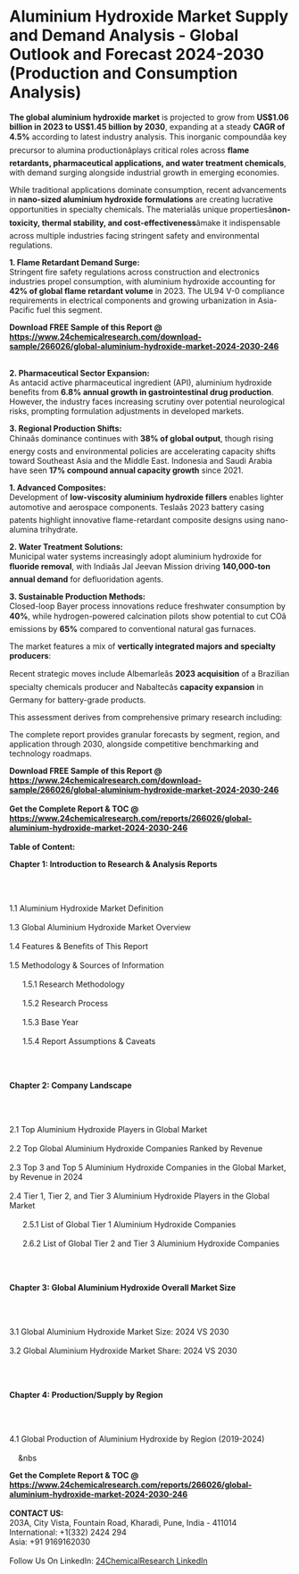 <h1>Aluminium Hydroxide Market Supply and Demand Analysis - Global Outlook and Forecast 2024-2030 (Production and Consumption Analysis)</h1><p><strong>The global aluminium hydroxide market</strong> is projected to grow from <strong>US$1.06 billion in 2023 to US$1.45 billion by 2030</strong>, expanding at a steady <strong>CAGR of 4.5%</strong> according to latest industry analysis. This inorganic compoundâa key precursor to alumina productionâplays critical roles across <strong>flame retardants, pharmaceutical applications, and water treatment chemicals</strong>, with demand surging alongside industrial growth in emerging economies.</p><p>While traditional applications dominate consumption, recent advancements in <strong>nano-sized aluminium hydroxide formulations</strong> are creating lucrative opportunities in specialty chemicals. The materialâs unique propertiesâ<strong>non-toxicity, thermal stability, and cost-effectiveness</strong>âmake it indispensable across multiple industries facing stringent safety and environmental regulations.</p><p><strong>1. Flame Retardant Demand Surge:</strong><br>
Stringent fire safety regulations across construction and electronics industries propel consumption, with aluminium hydroxide accounting for <strong>42% of global flame retardant volume</strong> in 2023. The UL94 V-0 compliance requirements in electrical components and growing urbanization in Asia-Pacific fuel this segment.</p><div><b>Download FREE Sample of this Report @ 
            <a href="https://www.24chemicalresearch.com/download-sample/266026/global-aluminium-hydroxide-market-2024-2030-246">
            https://www.24chemicalresearch.com/download-sample/266026/global-aluminium-hydroxide-market-2024-2030-246</a></b></div><br><p><strong>2. Pharmaceutical Sector Expansion:</strong><br>
As antacid active pharmaceutical ingredient (API), aluminium hydroxide benefits from <strong>6.8% annual growth in gastrointestinal drug production</strong>. However, the industry faces increasing scrutiny over potential neurological risks, prompting formulation adjustments in developed markets.</p><p><strong>3. Regional Production Shifts:</strong><br>
Chinaâs dominance continues with <strong>38% of global output</strong>, though rising energy costs and environmental policies are accelerating capacity shifts toward Southeast Asia and the Middle East. Indonesia and Saudi Arabia have seen <strong>17% compound annual capacity growth</strong> since 2021.</p><p><strong>1. Advanced Composites:</strong><br>
Development of <strong>low-viscosity aluminium hydroxide fillers</strong> enables lighter automotive and aerospace components. Teslaâs 2023 battery casing patents highlight innovative flame-retardant composite designs using nano-alumina trihydrate.</p><p><strong>2. Water Treatment Solutions:</strong><br>
Municipal water systems increasingly adopt aluminium hydroxide for <strong>fluoride removal</strong>, with Indiaâs Jal Jeevan Mission driving <strong>140,000-ton annual demand</strong> for defluoridation agents.</p><p><strong>3. Sustainable Production Methods:</strong><br>
Closed-loop Bayer process innovations reduce freshwater consumption by <strong>40%</strong>, while hydrogen-powered calcination pilots show potential to cut COâ emissions by <strong>65%</strong> compared to conventional natural gas furnaces.</p><p>The market features a mix of <strong>vertically integrated majors and specialty producers</strong>:</p><p>Recent strategic moves include Albemarleâs <strong>2023 acquisition</strong> of a Brazilian specialty chemicals producer and Nabaltecâs <strong>capacity expansion</strong> in Germany for battery-grade products.</p><p>This assessment derives from comprehensive primary research including:</p><p>
</p><p>The complete report provides granular forecasts by segment, region, and application through 2030, alongside competitive benchmarking and technology roadmaps.</p><div><b>Download FREE Sample of this Report @ 
            <a href="https://www.24chemicalresearch.com/download-sample/266026/global-aluminium-hydroxide-market-2024-2030-246">
            https://www.24chemicalresearch.com/download-sample/266026/global-aluminium-hydroxide-market-2024-2030-246</a></b></div><br><div><b>Get the Complete Report & TOC @ 
            <a href="https://www.24chemicalresearch.com/reports/266026/global-aluminium-hydroxide-market-2024-2030-246">
            https://www.24chemicalresearch.com/reports/266026/global-aluminium-hydroxide-market-2024-2030-246</a></b></div><br>
            <b>Table of Content:</b><p><p><strong>Chapter 1: Introduction to Research &amp; Analysis Reports</strong></p><br />
<br />
<p>1.1 Aluminium Hydroxide  Market Definition<br /><br />
1.3 Global Aluminium Hydroxide  Market Overview<br /><br />
1.4 Features &amp; Benefits of This Report<br /><br />
1.5 Methodology &amp; Sources of Information<br /><br />
&nbsp;&nbsp;&nbsp;&nbsp;&nbsp; 1.5.1 Research Methodology<br /><br />
&nbsp;&nbsp;&nbsp;&nbsp;&nbsp; 1.5.2 Research Process<br /><br />
&nbsp;&nbsp;&nbsp;&nbsp;&nbsp; 1.5.3 Base Year<br /><br />
&nbsp;&nbsp;&nbsp;&nbsp;&nbsp; 1.5.4 Report Assumptions &amp; Caveats</p><br />
<br />
<p><strong>Chapter 2: Company Landscape</strong></p><br />
<br />
<p>2.1 Top Aluminium Hydroxide  Players in Global Market<br /><br />
2.2 Top Global Aluminium Hydroxide  Companies Ranked by Revenue<br /><br />
2.3 Top 3 and Top 5 Aluminium Hydroxide  Companies in the Global Market, by Revenue in 2024<br /><br />
2.4 Tier 1, Tier 2, and Tier 3 Aluminium Hydroxide  Players in the Global Market<br /><br />
&nbsp;&nbsp;&nbsp;&nbsp;&nbsp; 2.5.1 List of Global Tier 1 Aluminium Hydroxide  Companies<br /><br />
&nbsp;&nbsp;&nbsp;&nbsp;&nbsp; 2.6.2 List of Global Tier 2 and Tier 3 Aluminium Hydroxide  Companies</p><br />
<br />
<p><strong>Chapter 3: Global Aluminium Hydroxide  Overall Market Size</strong></p><br />
<br />
<p>3.1 Global Aluminium Hydroxide  Market Size: 2024 VS 2030<br /><br />
3.2 Global Aluminium Hydroxide  Market Share: 2024 VS 2030</p><br />
<br />
<p><strong>Chapter 4: Production/Supply by Region</strong></p><br />
<br />
<p>4.1 Global Production of Aluminium Hydroxide  by Region (2019-2024)<br /><br />
&nbsp;&nbsp;&nbsp;&nbsp;&nbs</p><div><b>Get the Complete Report & TOC @ 
            <a href="https://www.24chemicalresearch.com/reports/266026/global-aluminium-hydroxide-market-2024-2030-246">
            https://www.24chemicalresearch.com/reports/266026/global-aluminium-hydroxide-market-2024-2030-246</a></b></div><br><b>CONTACT US:</b><br>
            203A, City Vista, Fountain Road, Kharadi, Pune, India - 411014<br>
            International: +1(332) 2424 294<br>
            Asia: +91 9169162030 <br><br>
            Follow Us On LinkedIn: <a href="https://www.linkedin.com/company/24chemicalresearch/">24ChemicalResearch LinkedIn</a>